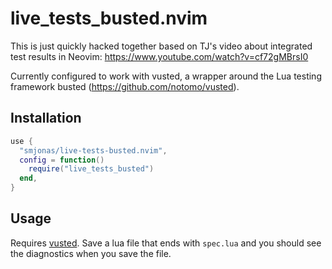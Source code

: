 # live_tests_busted.nvim

This is just quickly hacked together based on TJ's video about integrated test results in Neovim: https://www.youtube.com/watch?v=cf72gMBrsI0

Currently configured to work with vusted, a wrapper around the Lua testing framework busted (https://github.com/notomo/vusted).

## Installation
```lua
use {
  "smjonas/live-tests-busted.nvim",
  config = function()
    require("live_tests_busted")
  end,
}
```

## Usage
Requires [vusted](https://github.com/notomo/vusted).
Save a lua file that ends with `spec.lua` and you should see the diagnostics when you save the file.
